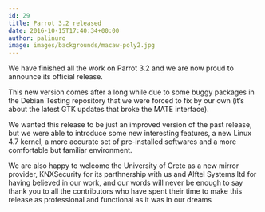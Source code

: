 ```yaml
---
id: 29
title: Parrot 3.2 released
date: 2016-10-15T17:40:34+00:00
author: palinuro
image: images/backgrounds/macaw-poly2.jpg
---
```

We have finished all the work on Parrot 3.2 and we are now proud to announce its official release.

This new version comes after a long while due to some buggy packages in the Debian Testing repository that we were forced to fix by our own (it&#8217;s about the latest GTK updates that broke the MATE interface).

We wanted this release to be just an improved version of the past release, but we were able to introduce some new interesting features, a new Linux 4.7 kernel, a more accurate set of pre-installed softwares and a more comfortable but familiar environment.

We are also happy to welcome the University of Crete as a new mirror provider, KNXSecurity for its parthnership with us and Alftel Systems ltd for having believed in our work, and our words will never be enough to say thank you to all the contributors who have spent their time to make this release as professional and functional as it was in our dreams